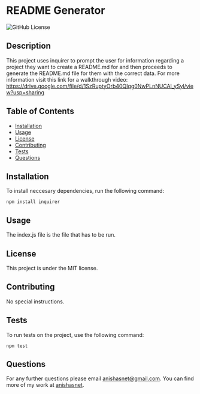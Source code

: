 
# README Generator
![GitHub License](http://img.shields.io/badge/license-MIT-blue)


## Description
This project uses inquirer to prompt the user for information regarding a project they want to create a README.md for and then proceeds to generate the README.md file for them with the correct data. For more information visit this link for a walkthrough video: https://drive.google.com/file/d/1SzRuptyOrb40QIqg0NwPLnNUCAl_ySyl/view?usp=sharing



## Table of Contents
* [Installation](#installation)
* [Usage](#usage)
* [License](#license)
* [Contributing](#contributing)
* [Tests](#tests)
* [Questions](#questions)

## Installation

To install neccesary dependencies, run the following command:

```
npm install inquirer
```

## Usage

The index.js file is the file that has to be run.

## License

This project is under the MIT license.

## Contributing

No special instructions.

## Tests

To run tests on the project, use the following command:


```
npm test
```

## Questions

For any further questions please email anishasnet@gmail.com. You can find more of my work at [anishasnet](https://github.com/anishasnet).
    